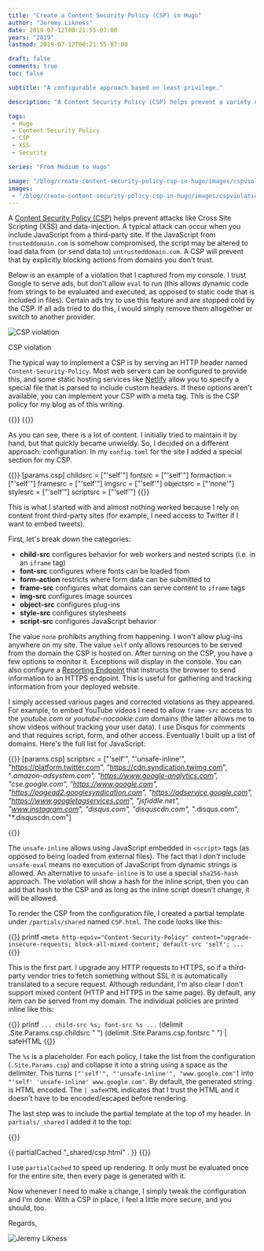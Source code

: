 ```yaml
---
title: "Create a Content Security Policy (CSP) in Hugo"
author: "Jeremy Likness"
date: 2019-07-12T00:21:55-07:00
years: "2019"
lastmod: 2019-07-12T00:21:55-07:00

draft: false
comments: true
toc: false

subtitle: "A configurable approach based on least privilege."

description: "A Content Security Policy (CSP) helps prevent a variety of attacks on your site. This article describes how to implement one for a static website when you don't control the headers."

tags:
 - Hugo 
 - Content Security Policy
 - CSP
 - XSS
 - Security

series: "From Medium to Hugo"

image: "/blog/create-content-security-policy-csp-in-hugo/images/cspviolation.jpg" 
images:
 - "/blog/create-content-security-policy-csp-in-hugo/images/cspviolation.jpg" 
---
```


A [Content Security Policy (CSP)](https://developer.mozilla.org/en-US/docs/Web/HTTP/CSP) helps prevent attacks like Cross Site Scripting (XSS) and data-injection. A typical attack can occur when you include JavaScript from a third-party site. If the JavaScript from `trusteddomain.com` is somehow compromised, the script may be altered to load data from (or send data to) `untrusteddomain.com`. A CSP will prevent that by explicitly blocking actions from domains you don't trust.

Below is an example of a violation that I captured from my console. I trust Google to serve ads, but don't allow `eval` to run (this allows dynamic code from strings to be evaluated and executed, as opposed to static code that is included in files). Certain ads try to use this feature and are stopped cold by the CSP. If all ads tried to do this, I would simply remove them altogether or switch to another provider.

![CSP violation](/blog/create-content-security-policy-csp-in-hugo/images/cspviolation.jpg)
<figcaption>CSP violation</figcaption>

The typical way to implement a CSP is by serving an HTTP header named `Content-Security-Policy`. Most web servers can be configured to provide this, and some static hosting services like [Netlify](https://www.netlify.com) allow you to specify a special file that is parsed to include custom headers. If these options aren't available, you can implement your CSP with a meta tag. This is the CSP policy for my blog as of this writing.

{{<highlight HTML>}}
<meta http-equiv="Content-Security-Policy" content="upgrade-insecure-requests; block-all-mixed-content; default-src 'self'; child-src 'self'; font-src 'self' https://use.fontawesome.com https://fonts.gstatic.com https://public.slidesharecdn.com disqus.com disquscdn.com *.disqus.com *.disquscdn.com; form-action 'self' https://syndication.twitter.com/ https://platform.twitter.com disqus.com disquscdn.com *.disqus.com *.disquscdn.com; frame-src 'self' https://cse.google.com https://player.vimeo.com www.youtube.com www.youtube-nocookie.com https://platform.twitter.com https://syndication.twitter.com jsfiddle.net www.instagram.com https://kuula.co https://www.slideshare.net https://www.google.com https://googleads.g.doubleclick.net disqus.com disquscdn.com *.disqus.com *.disquscdn.com; img-src 'self' https://jeremylikness.visualstudio.com https://www.google-analytics.com https://stats.g.doubleclick.net https://pagead2.googlesyndication.com *.google.com *.gstatic.com *.amazon-adsystem.com https://www.googleapis.com https://images-na.ssl-images-amazon.com https://platform.twitter.com *.twimg.com https://syndication.twitter.com data: https://files.kuula.io disqus.com disquscdn.com *.disqus.com *.disquscdn.com; object-src 'none'; style-src 'self' 'unsafe-inline' https://use.fontawesome.com https://fonts.googleapis.com https://www.google.com https://platform.twitter.com *.twimg.com disqus.com disquscdn.com *.disqus.com *.disquscdn.com; script-src 'self' 'unsafe-inline' https://platform.twitter.com https://cdn.syndication.twimg.com *.amazon-adsystem.com https://www.google-analytics.com cse.google.com https://www.google.com https://pagead2.googlesyndication.com https://adservice.google.com https://www.googletagservices.com jsfiddle.net www.instagram.com disqus.com disquscdn.com *.disqus.com *.disquscdn.com;">
{{</highlight>}}

As you can see, there is a lot of content. I initially tried to maintain it by hand, but that quickly became unwieldy. So, I decided on a different approach: configuration. In my `config.toml` for the site I added a special section for my CSP.

{{<highlight TOML>}}
[params.csp]
  childsrc = ["'self'"]
  fontsrc = ["'self'"]
  formaction = ["'self'"]
  framesrc = ["'self'"]
  imgsrc = ["'self'"]
  objectsrc = ["'none'"]
  stylesrc = ["'self'"]
  scriptsrc = ["'self'"]
{{</highlight>}}

This is what I started with and almost nothing worked because I rely on content front third-party sites (for example, I need access to <i class="fab fa-twitter"></i> Twitter if I want to embed tweets).

First, let's break down the categories:

* **child-src** configures behavior for web workers and nested scripts (i.e. in an `iframe` tag)
* **font-src** configures where fonts can be loaded from
* **form-action** restricts where form data can be submitted to
* **frame-src** configures what domains can serve content to `iframe` tags
* **img-src** configures image sources
* **object-src** configures plug-ins
* **style-src**  configures stylesheets
* **script-src** configures JavaScript behavior

The value `none` prohibits anything from happening. I won't allow plug-ins anywhere on my site. The value `self` only allows resources to be served from the domain the CSP is hosted on. After turning on the CSP, you have a few options to monitor it. Exceptions will display in the console. You can also configure a [Reporting Endpoint](https://developer.mozilla.org/en-US/docs/Web/HTTP/Headers/Content-Security-Policy/report-to) that instructs the browser to send information to an HTTPS endpoint. This is useful for gathering and tracking information from your deployed website.

I simply accessed various pages and corrected violations as they appeared. For example, to embed YouTube videos I need to allow `frame-src` access to the _youtube.com_ or _youtube-nocookie.com_ domains (the latter allows me to show videos without tracking your user data). I use Disqus for comments and that requires script, form, and other access. Eventually I built up a list of domains. Here's the full list for JavaScript:

{{<highlight toml>}}
[params.csp]
  scriptsrc = ["'self'",
    "'unsafe-inline'",
    "https://platform.twitter.com",
    "https://cdn.syndication.twimg.com",
    "*.amazon-adsystem.com",
    "https://www.google-analytics.com",
    "cse.google.com",
    "https://www.google.com",
    "https://pagead2.googlesyndication.com",
    "https://adservice.google.com",
    "https://www.googletagservices.com",
    "jsfiddle.net",
    "www.instagram.com",
    "disqus.com",
    "disquscdn.com",
    "*.disqus.com",
    "*.disquscdn.com"]

{{</highlight>}}

The `unsafe-inline` allows using JavaScript embedded in `<script>` tags (as opposed to being loaded from external files). The fact that I _don't_ include `unsafe-eval` means no execution of JavaScript from dynamic strings is allowed. An alternative to `unsafe-inline` is to use a special `sha256-hash` approach. The violation will show a hash for the inline script, then you can add that hash to the CSP and as long as the inline script doesn't change, it will be allowed.

To render the CSP from the configuration file, I created a partial template under `/partials/shared` named `CSP.html`. The code looks like this:

{{<highlight Go>}}
printf `<meta http-equiv="Content-Security-Policy" content="upgrade-insecure-requests; block-all-mixed-content; default-src 'self'; ...` 
{{</highlight>}}

This is the first part. I upgrade any HTTP requests to HTTPS, so if a third-party vendor tries to fetch something without SSL it is automatically translated to a secure request. Although redundant, I'm also clear I don't support mixed content (HTTP and HTTPS in the same page). By default, any item can be served from my domain. The individual policies are printed inline like this:

{{<highlight Go>}}
printf `... child-src %s; font-src %s ...`
    (delimit .Site.Params.csp.childsrc " ")
    (delimit .Site.Params.csp.fontsrc " ")
    | safeHTML
{{</highlight>}}

The `%s` is a placeholder. For each policy, I take the list from the configuration (`.Site.Params.csp`) and collapse it into a string using a space as the delimiter. This turns `["'self'", "'unsafe-inline'", "www.google.com"]` into `"'self' 'unsafe-inline' www.google.com"`. By default, the generated string is HTML encoded. The `| safeHTML` indicates that I trust the HTML and it doesn't have to be encoded/escaped before rendering. 

The last step was to include the partial template at the top of my header. In `partials/_shared` I added it to the top:

{{<highlight HTML>}}
<head>
	<meta charset="utf-8">
	{{ partialCached "_shared/csp.html" . }}
{{</highlight>}}

I use `partialCached` to speed up rendering. It only must be evaluated once for the entire site, then every page is generated with it.

Now whenever I need to make a change, I simply tweak the configuration and I'm done. With a CSP in place, I feel a little more secure, and you should, too.

Regards,

![Jeremy Likness](/images/jeremylikness.gif)
